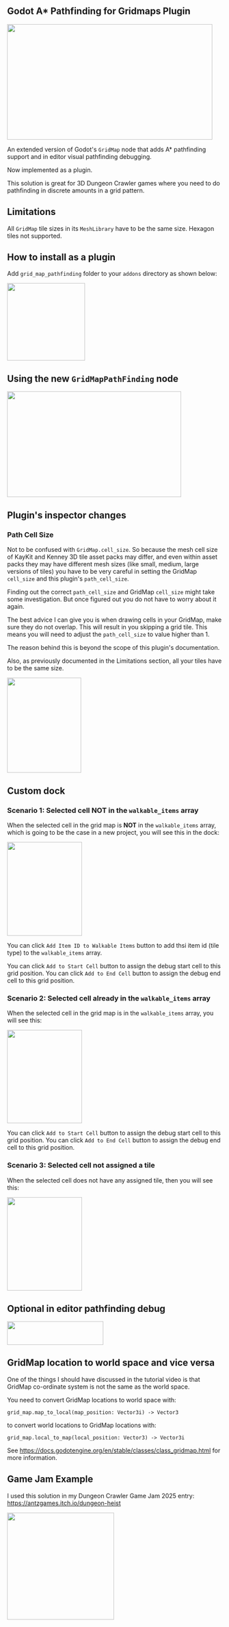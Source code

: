 ## Godot A* Pathfinding for Gridmaps Plugin

<img src="https://github.com/user-attachments/assets/698771ce-eaa8-47ee-b058-78808bdd1a59" width="480" height="270">

An extended version of Godot's `GridMap` node that adds A* pathfinding support and in editor visual pathfinding debugging.

Now implemented as a plugin.

This solution is great for 3D Dungeon Crawler games where you need to do pathfinding in discrete amounts in a grid pattern.

## Limitations

All `GridMap` tile sizes in its `MeshLibrary` have to be the same size.
Hexagon tiles not supported.

## How to install as a plugin

Add `grid_map_pathfinding` folder to your `addons` directory as shown below:

<img src="https://github.com/user-attachments/assets/1a947054-8eea-46b6-9985-6f3170a0c0a3" width="182" height="181">

## Using the new `GridMapPathFinding` node

<img src="https://github.com/user-attachments/assets/49a4f814-c12c-4a75-8be5-d0e9168470f0" width="407" height="247">

## Plugin's inspector changes

### Path Cell Size

Not to be confused with `GridMap.cell_size`.  So because the mesh cell size of KayKit and Kenney 3D tile asset packs may differ, and even
within asset packs they may have different mesh sizes (like small, medium, large versions of tiles) you have to be very careful in 
setting the GridMap `cell_size` and this plugin's `path_cell_size`.

Finding out the correct `path_cell_size` and GridMap `cell_size` might take some investigation.  But once figured out you do not have to worry about it again.

The best advice I can give you is when drawing cells in your GridMap, make sure they do not overlap.  This will result in you skipping a grid tile.  This means you will need to adjust the `path_cell_size` to value higher than 1.

The reason behind this is beyond the scope of this plugin's documentation.  

Also, as previously documented in the Limitations section, all your tiles have to be the same size.

<img src="https://github.com/user-attachments/assets/f0e5eac8-e7bf-44b5-9280-df13faa6b7b5" width="172.5" height="222.5">

## Custom dock

### Scenario 1: Selected cell **NOT** in the `walkable_items` array
When the selected cell in the grid map is **NOT** in the `walkable_items` array, which is going to be the case in a new project, you will see this in the dock:

<img src="https://github.com/user-attachments/assets/9fe8d90c-8c7c-4bbf-9b83-57fcb42e4793" width="175" height="218.5">

You can click `Add Item ID to Walkable Items` button to add thsi item id (tile type) to the `walkable_items` array.

You can click `Add to Start Cell` button to assign the debug start cell to this grid position.
You can click `Add to End Cell` button to assign the debug end cell to this grid position.

### Scenario 2: Selected cell already in the `walkable_items` array

When the selected cell in the grid map is in the `walkable_items` array, you will see this:

<img src="https://github.com/user-attachments/assets/9bf1be71-7188-40f1-afae-2ff6da5dea19" width="175" height="218.5">

You can click `Add to Start Cell` button to assign the debug start cell to this grid position.
You can click `Add to End Cell` button to assign the debug end cell to this grid position.

### Scenario 3: Selected cell not assigned a tile

When the selected cell does not have any assigned tile, then you will see this:

<img src="https://github.com/user-attachments/assets/ad212ab6-8c02-45be-b08c-890fd9a33ad1" width="175" height="218.5">

## Optional in editor pathfinding debug

<img src="https://github.com/user-attachments/assets/178e1b13-6d5f-4aae-89d3-c5fc1e794f22" width="225" height="55">

## GridMap location to world space and vice versa

One of the things I should have discussed in the tutorial video is that GridMap co-ordinate system is not the same as the world space.

You need to convert GridMap locations to world space with:

`grid_map.map_to_local(map_position: Vector3i) -> Vector3`

to convert world locations to GridMap locations with:

`grid_map.local_to_map(local_position: Vector3) -> Vector3i`

See https://docs.godotengine.org/en/stable/classes/class_gridmap.html for more information.

## Game Jam Example

 I used this solution in my Dungeon Crawler Game Jam 2025 entry: https://antzgames.itch.io/dungeon-heist

<img src="https://github.com/user-attachments/assets/36c83fca-f273-4075-83b7-1864502daaf2" idth="315" height="250">

